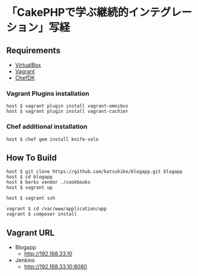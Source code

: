 # 「CakePHPで学ぶ継続的インテグレーション」写経

## Requirements

* [VirtualBox](https://www.virtualbox.org)
* [Vagrant](http://vagrantup.com)
* [ChefDK](https://downloads.chef.io/chef-dk/)

### Vagrant Plugins installation

    host $ vagrant plugin install vagrant-omnibus
    host $ vagrant plugin install vagrant-cachier

### Chef additional installation

    host $ chef gem install knife-solo


## How To Build

    host $ git clone https://github.com/katsuhiko/blogapp.git blogapp
    host $ cd blogapp
    host $ berks vendor ./cookbooks
    host $ vagrant up

    host $ vagrant ssh

    vagrant $ cd /var/www/application/app
    vagrant $ composer install


## Vagrant URL

* Blogapp
  * http://192.168.33.10
* Jenkins
  * http://192.168.33.10:8080
